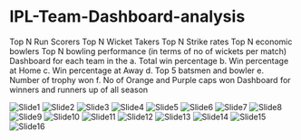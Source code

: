 # IPL-Team-Dashboard-analysis

Top N Run Scorers
Top N Wicket Takers
Top N Strike rates
Top N economic bowlers
Top N bowling performance (in terms of no of wickets per match)
Dashboard for each team in the a. Total win percentage b. Win percentage at Home c. Win percentage at Away d. Top 5 batsmen and bowler e. Number of trophy won f. No of Orange and Purple caps won
Dashboard for winners and runners up of all season

![Slide1](https://github.com/JayavigneshM/IPL-Team-Dashboard-analysis/assets/169573267/294db353-d57e-4731-841f-df6d37bd1c40)
![Slide2](https://github.com/JayavigneshM/IPL-Team-Dashboard-analysis/assets/169573267/61329438-1a36-4fb5-9e76-537fee4e2a5e)
![Slide3](https://github.com/JayavigneshM/IPL-Team-Dashboard-analysis/assets/169573267/02ee9877-dd8d-410f-ae76-e97f351473bd)
![Slide4](https://github.com/JayavigneshM/IPL-Team-Dashboard-analysis/assets/169573267/606f0d57-6443-4cb2-81d3-cd799db6adca)
![Slide5](https://github.com/JayavigneshM/IPL-Team-Dashboard-analysis/assets/169573267/9b2810e2-6e53-4f27-8363-dffc79d8da41)
![Slide6](https://github.com/JayavigneshM/IPL-Team-Dashboard-analysis/assets/169573267/2522918b-1261-4579-a103-d3e0844727d9)
![Slide7](https://github.com/JayavigneshM/IPL-Team-Dashboard-analysis/assets/169573267/fd058009-087e-4230-b792-c6cb041572c7)
![Slide8](https://github.com/JayavigneshM/IPL-Team-Dashboard-analysis/assets/169573267/f1c489b1-1a58-4c18-bf50-c7d7d6ed799a)
![Slide9](https://github.com/JayavigneshM/IPL-Team-Dashboard-analysis/assets/169573267/7ceb810c-4ede-4b5f-9845-b910c8fe4b36)
![Slide10](https://github.com/JayavigneshM/IPL-Team-Dashboard-analysis/assets/169573267/49e48782-4c2d-4607-a1a3-6bdf61c89493)
![Slide11](https://github.com/JayavigneshM/IPL-Team-Dashboard-analysis/assets/169573267/57b2516c-90e4-44d3-b0c2-60731eb95588)
![Slide12](https://github.com/JayavigneshM/IPL-Team-Dashboard-analysis/assets/169573267/1d4e89f1-10ed-4d26-bc23-fb81ebd2e1a1)
![Slide13](https://github.com/JayavigneshM/IPL-Team-Dashboard-analysis/assets/169573267/9c325757-6c37-452c-a1e2-f242b686c8af)
![Slide14](https://github.com/JayavigneshM/IPL-Team-Dashboard-analysis/assets/169573267/17aeb0f5-f27c-45ac-ab03-e73ab106fc9b)
![Slide15](https://github.com/JayavigneshM/IPL-Team-Dashboard-analysis/assets/169573267/505270a7-5ee6-4298-b1ae-43f36cce97c6)
![Slide16](https://github.com/JayavigneshM/IPL-Team-Dashboard-analysis/assets/169573267/d070e5c0-43f8-450d-8656-0748e67fd05e)
